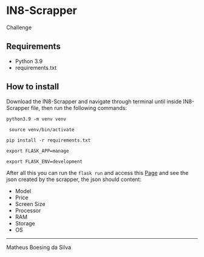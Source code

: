 # IN8-Scrapper
Challenge

## Requirements

- Python 3.9
- requirements.txt

## How to install

Download the IN8-Scrapper and navigate through terminal until inside IN8-Scrapper file,
then run the following commands:

```angular2html
python3.9 -m venv venv
```
```angular2html
 source venv/bin/activate
```
```angular2html
pip install -r requirements.txt
```
```angular2html
export FLASK_APP=manage
```
```angular2html
export FLASK_ENV=development
```
After all this you can run the `flask run` and access this [Page](http://localhost:5000)
and see the json created by the scrapper, the json should content:
- Model
- Price
- Screen Size
- Processor
- RAM
- Storage
- OS
***************

 Matheus Boesing da Silva